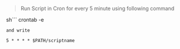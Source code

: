 > Run Script in Cron for every 5 minute using following command

sh```
crontab -e
```
and write

5 * * * * $PATH/scriptname
